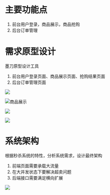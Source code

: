 # 主要功能点

1. 前台用户登录，商品展示，商品抢购
2. 后台订单管理

# 需求原型设计

墨刀原型设计工具

1. 前台用户登录页面、商品展示页面、抢购结果页面
2. 后台订单管理页面

![](D:\typora\Golang_Engineer\typora-user-images\登录.png)

![商品展示](D:\typora\Golang_Engineer\typora-user-images\商品展示.png)

![](D:\typora\Golang_Engineer\typora-user-images\抢购成功页面.png)

![](D:\typora\Golang_Engineer\typora-user-images\后台订单页面.png)

# 系统架构

根据秒杀系统的特性，分析系统需求，设计最终架构

1. 前端页面需要承载大流量
2. 在大并发状态下要解决超卖问题
3. 后端接口需要满足横向扩展

![](D:\typora\Golang_Engineer\typora-user-images\系统架构设计.png)